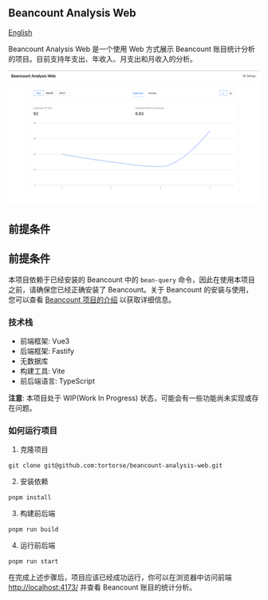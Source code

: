 ## Beancount Analysis Web

[English](./README.md)

Beancount Analysis Web 是一个使用 Web 方式展示 Beancount 账目统计分析的项目。目前支持年支出、年收入、月支出和月收入的分析。

![](./screenshot.png)

## 前提条件

## 前提条件

本项目依赖于已经安装的 Beancount 中的 `bean-query` 命令，因此在使用本项目之前，请确保您已经正确安装了 Beancount。关于 Beancount 的安装与使用，您可以查看 [Beancount 项目的介绍](https://github.com/beancount/beancount) 以获取详细信息。

### 技术栈

- 前端框架: Vue3
- 后端框架: Fastify
- 无数据库
- 构建工具: Vite
- 前后端语言: TypeScript

**注意**: 本项目处于 WIP(Work In Progress) 状态，可能会有一些功能尚未实现或存在问题。

### 如何运行项目

1. 克隆项目

```
git clone git@github.com:tortorse/beancount-analysis-web.git
```

2. 安装依赖

```
pnpm install
```

3. 构建前后端

```
pnpm run build
```

4. 运行前后端

```
pnpm run start
```

在完成上述步骤后，项目应该已经成功运行，你可以在浏览器中访问前端 <http://localhost:4173/> 并查看 Beancount 账目的统计分析。
